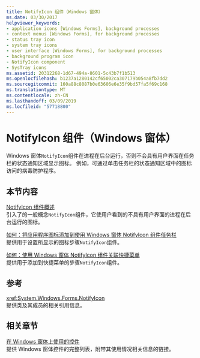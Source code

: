 ```yaml
---
title: NotifyIcon 组件（Windows 窗体）
ms.date: 03/30/2017
helpviewer_keywords:
- application icons [Windows Forms], background processes
- context menus [Windows Forms], for background processes
- status tray icon
- system tray icons
- user interface [Windows Forms], for background processes
- background program icon
- NotifyIcon component
- SysTray icons
ms.assetid: 20312268-1d67-494a-8601-5c43b7f1b513
ms.openlocfilehash: b1237a1280142cf65002ca307179b054a8fb7dd2
ms.sourcegitcommit: 160a88c8087b0e63606e6e35f9bd57fa5f69c168
ms.translationtype: MT
ms.contentlocale: zh-CN
ms.lasthandoff: 03/09/2019
ms.locfileid: "57718800"
---
```

# <a name="notifyicon-component-windows-forms"></a>NotifyIcon 组件（Windows 窗体）
Windows 窗体`NotifyIcon`组件在进程在后台运行，否则不会具有用户界面在任务栏的状态通知区域显示图标。 例如，可通过单击任务栏的状态通知区域中的图标访问的病毒防护程序。  
  
## <a name="in-this-section"></a>本节内容  
 [NotifyIcon 组件概述](notifyicon-component-overview-windows-forms.md)  
 引入了的一般概念`NotifyIcon`组件，它使用户看到的不具有用户界面的进程在后台运行的图标。  
  
 [如何：将应用程序图标添加到使用 Windows 窗体 NotifyIcon 组件任务栏](app-icons-to-the-taskbar-with-wf-notifyicon.md)  
 提供用于设置所显示的图标步骤`NotifyIcon`组件。  
  
 [如何：使用 Windows 窗体 NotifyIcon 组件关联快捷菜单](how-to-associate-a-shortcut-menu-with-a-windows-forms-notifyicon-component.md)  
 提供用于添加到快捷菜单的步骤`NotifyIcon`组件。  
  
## <a name="reference"></a>参考  
 <xref:System.Windows.Forms.NotifyIcon>  
 提供类及其成员的相关引用信息。  
  
## <a name="related-sections"></a>相关章节  
 [在 Windows 窗体上使用的控件](controls-to-use-on-windows-forms.md)  
 提供 Windows 窗体控件的完整列表，附带其使用情况相关信息的链接。
